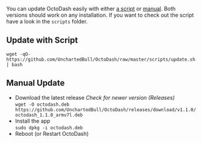 You can update OctoDash easily with either [a script](#update-with-script) or [manual](#manual-update). Both versions should work on any installation. If you want to check out the script have a look in the `scripts` folder.

##  Update with Script

```
wget -qO- https://github.com/UnchartedBull/OctoDash/raw/master/scripts/update.sh | bash
```

## Manual Update
- Download the latest release *Check for newer version (Releases)*  
`wget -O octodash.deb https://github.com/UnchartedBull/OctoDash/releases/download/v1.1.0/octodash_1.1.0_armv7l.deb`
- Install the app  
`sudo dpkg -i octodash.deb`
- Reboot (or Restart OctoDash)